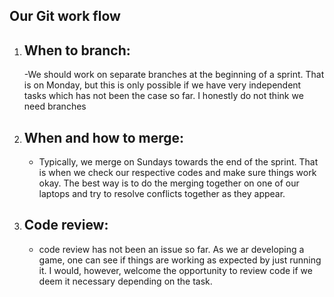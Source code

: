 ## Our Git work flow

1. ## When to branch: 
    -We should work on separate branches at the beginning of a sprint. That is on Monday, but this is only possible if we have very independent tasks which has not been the case so far. I honestly do not  think we need branches

2. ## When  and how to merge: 
    - Typically, we merge on Sundays towards the end of the sprint. That is when we check our respective codes and make sure things work okay. The best way is to do the merging together on one of our laptops and try to resolve conflicts together as they appear. 

3. ## Code review:
    - code review has not been an issue so far. As we ar developing a game, one can see if things are working as expected by just running it. I would, however, welcome the opportunity to review code if we deem it necessary depending on the task. 
